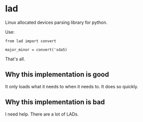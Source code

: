 # lad

Linux allocated devices parsing library for python.

Use:

`from lad import convert`

`major_minor = convert('sda5)`

That's all.

## Why this implementation is good

It only loads what it needs to when it needs to. It does so quickly.

## Why this implementation is bad

I need help. There are a lot of LADs.
